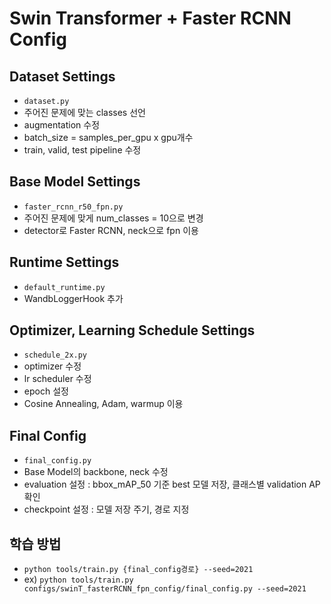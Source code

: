 # Swin Transformer + Faster RCNN Config


## Dataset Settings
- `dataset.py`
- 주어진 문제에 맞는 classes 선언
- augmentation 수정 
- batch_size = samples_per_gpu x gpu개수
- train, valid, test pipeline 수정 

## Base Model Settings
- `faster_rcnn_r50_fpn.py`
- 주어진 문제에 맞게 num_classes = 10으로 변경
- detector로 Faster RCNN, neck으로 fpn 이용

## Runtime Settings
- `default_runtime.py`
- WandbLoggerHook 추가

## Optimizer, Learning Schedule Settings
- `schedule_2x.py`
- optimizer 수정
- lr scheduler 수정 
- epoch 설정 
- Cosine Annealing, Adam, warmup 이용

## Final Config
- `final_config.py`
- Base Model의 backbone, neck 수정
- evaluation 설정 : bbox_mAP_50 기준 best 모델 저장, 클래스별 validation AP 확인
- checkpoint 설정 : 모델 저장 주기, 경로 지정 


## 학습 방법
- `python tools/train.py {final_config경로} --seed=2021`
- ex) `python tools/train.py configs/swinT_fasterRCNN_fpn_config/final_config.py --seed=2021`
